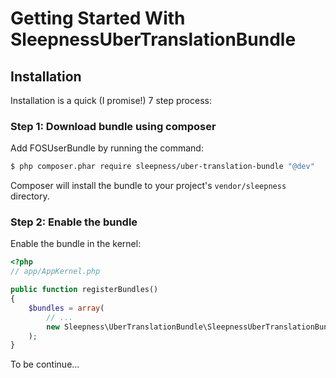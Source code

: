 Getting Started With SleepnessUberTranslationBundle
==================================

## Installation

Installation is a quick (I promise!) 7 step process:

### Step 1: Download bundle using composer

Add FOSUserBundle by running the command:

``` bash
$ php composer.phar require sleepness/uber-translation-bundle "@dev"
```

Composer will install the bundle to your project's `vendor/sleepness` directory.

### Step 2: Enable the bundle

Enable the bundle in the kernel:

``` php
<?php
// app/AppKernel.php

public function registerBundles()
{
    $bundles = array(
        // ...
        new Sleepness\UberTranslationBundle\SleepnessUberTranslationBundle(),
    );
}
```
To be continue...
